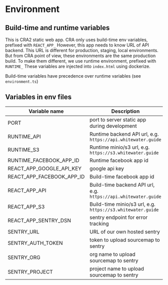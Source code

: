 # Environment

## Build-time and runtime variables

This is CRA2 static web app. CRA only uses build-time env variables, prefixed with `REACT_APP_`
However, this app needs to know URL of API backend. This URL is different for production, staging, local environments.
But from CRA point of view, these environments are the same production build. To make them different, we use runtime environment, prefixed with `RUNTIME_`
These variables are injected into `index.html` using dockerize.

Build-time variables have precedence over runtime variables (see `environment.ts`)

## Variables in env files

| Variable name             | Description                                                     |
| ------------------------- | --------------------------------------------------------------- |
| PORT                      | port to server static app during development                    |
| RUNTIME_API               | Runtime backend API url, e.g. `https://api.whitewater.guide`    |
| RUNTIME_S3                | Runtime minio/s3 url, e.g. `https://s3.whitewater.guide`        |
| RUNTIME_FACEBOOK_APP_ID   | Runtime facebook app id                                         |
| REACT_APP_GOOGLE_API_KEY  | google api key                                                  |
| REACT_APP_FACEBOOK_APP_ID | Build-time facebook app id                                      |
| REACT_APP_API             | Build-time backend API url, e.g. `https://api.whitewater.guide` |
| REACT_APP_S3              | Build-time minio/s3 url, e.g. `https://s3.whitewater.guide`     |
| REACT_APP_SENTRY_DSN      | sentry endpoint for error tracking                              |
| SENTRY_URL                | URL of our own hosted sentry                                    |
| SENTRY_AUTH_TOKEN         | token to upload sourcemap to sentry                             |
| SENTRY_ORG                | org name to upload sourcemap to sentry                          |
| SENTRY_PROJECT            | project name to upload sourcemap to sentry                      |
